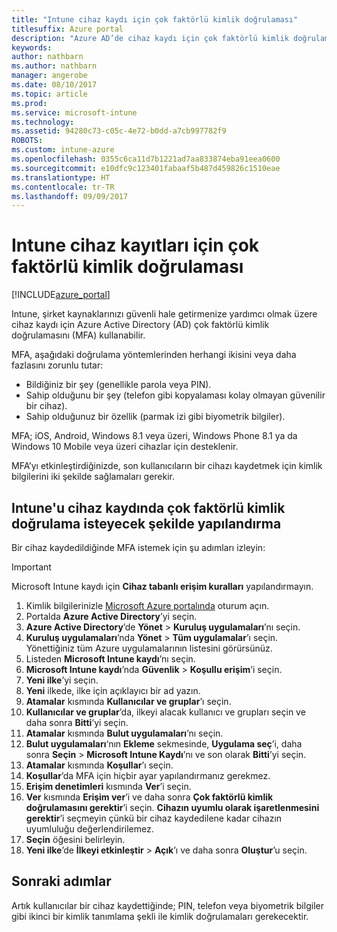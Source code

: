 ```yaml
---
title: "Intune cihaz kaydı için çok faktörlü kimlik doğrulaması"
titlesuffix: Azure portal
description: "Azure AD’de cihaz kaydı için çok faktörlü kimlik doğrulaması isteme."
keywords: 
author: nathbarn
ms.author: nathbarn
manager: angerobe
ms.date: 08/10/2017
ms.topic: article
ms.prod: 
ms.service: microsoft-intune
ms.technology: 
ms.assetid: 94280c73-c05c-4e72-b0dd-a7cb997782f9
ROBOTS: 
ms.custom: intune-azure
ms.openlocfilehash: 0355c6ca11d7b1221ad7aa833874eba91eea0600
ms.sourcegitcommit: e10dfc9c123401fabaaf5b487d459826c1510eae
ms.translationtype: HT
ms.contentlocale: tr-TR
ms.lasthandoff: 09/09/2017
---
```

# <a name="multi-factor-authentication-for-intune-device-enrollments"></a>Intune cihaz kayıtları için çok faktörlü kimlik doğrulaması

[!INCLUDE[azure_portal](./includes/azure_portal.md)]

Intune, şirket kaynaklarınızı güvenli hale getirmenize yardımcı olmak üzere cihaz kaydı için Azure Active Directory (AD) çok faktörlü kimlik doğrulamasını (MFA) kullanabilir.

MFA, aşağıdaki doğrulama yöntemlerinden herhangi ikisini veya daha fazlasını zorunlu tutar:

- Bildiğiniz bir şey (genellikle parola veya PIN).
- Sahip olduğunu bir şey (telefon gibi kopyalaması kolay olmayan güvenilir bir cihaz).
- Sahip olduğunuz bir özellik (parmak izi gibi biyometrik bilgiler).

MFA; iOS, Android, Windows 8.1 veya üzeri, Windows Phone 8.1 ya da Windows 10 Mobile veya üzeri cihazlar için desteklenir.

MFA’yı etkinleştirdiğinizde, son kullanıcıların bir cihazı kaydetmek için kimlik bilgilerini iki şekilde sağlamaları gerekir.

## <a name="configure-intune-to-require-multi-factor-authentication-at-device-enrollment"></a>Intune'u cihaz kaydında çok faktörlü kimlik doğrulama isteyecek şekilde yapılandırma

Bir cihaz kaydedildiğinde MFA istemek için şu adımları izleyin:

>[!Important]
>Microsoft Intune kaydı için **Cihaz tabanlı erişim kuralları** yapılandırmayın.

1. Kimlik bilgilerinizle [Microsoft Azure portalında](https://portal.azure.com) oturum açın.
2. Portalda **Azure Active Directory**’yi seçin.
2. **Azure Active Directory**’de **Yönet** > **Kuruluş uygulamaları**’nı seçin.
3. **Kuruluş uygulamaları**’nda **Yönet** > **Tüm uygulamalar**’ı seçin. Yönettiğiniz tüm Azure uygulamalarının listesini görürsünüz.
3. Listeden **Microsoft Intune kaydı**’nı seçin.
4. **Microsoft Intune kaydı**’nda **Güvenlik** > **Koşullu erişim**’i seçin.
5. **Yeni ilke**’yi seçin.
6. **Yeni** ilkede, ilke için açıklayıcı bir ad yazın.
7. **Atamalar** kısmında **Kullanıcılar ve gruplar**’ı seçin.
8. **Kullanıcılar ve gruplar**’da, ilkeyi alacak kullanıcı ve grupları seçin ve daha sonra **Bitti**’yi seçin.
9. **Atamalar** kısmında **Bulut uygulamaları**’nı seçin.
10. **Bulut uygulamaları**‘nın **Ekleme** sekmesinde, **Uygulama seç**’i, daha sonra **Seçin** > **Microsoft Intune Kaydı**’nı ve son olarak **Bitti**’yi seçin.
11. **Atamalar** kısmında **Koşullar**’ı seçin.
12. **Koşullar**’da MFA için hiçbir ayar yapılandırmanız gerekmez.
13. **Erişim denetimleri** kısmında **Ver**’i seçin.
14. **Ver** kısmında **Erişim ver**’i ve daha sonra **Çok faktörlü kimlik doğrulamasını gerektir**’i seçin.
    **Cihazın uyumlu olarak işaretlenmesini gerektir**’i seçmeyin çünkü bir cihaz kaydedilene kadar cihazın uyumluluğu değerlendirilemez.
15. **Seçin** öğesini belirleyin.
16. **Yeni ilke**’de **İlkeyi etkinleştir** > **Açık**’ı ve daha sonra **Oluştur**’u seçin.



## <a name="next-steps"></a>Sonraki adımlar

Artık kullanıcılar bir cihaz kaydettiğinde; PIN, telefon veya biyometrik bilgiler gibi ikinci bir kimlik tanımlama şekli ile kimlik doğrulamaları gerekecektir.
